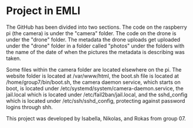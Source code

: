 # Project in EMLI
The GitHub has been divided into two sections. The code on the raspberry pi (the camera) is under the "camera" folder. The code on the drone is under the "drone" folder. The metadata the drone uploads get uploaded under the "drone" folder in a folder called "photos" under the folders with the name of the date of when the pictures the metadata is describing was taken.

Some files within the camera folder are located elsewhere on the pi. The website folder is located at /var/www/html, the boot.sh file is located at /home/group7/bin/boot.sh, the camera daemon service, which starts on boot, is located under /etc/systemd/system/camera-daemon.service, the jail.local which is located under /etc/fail2ban/jail.local, and the sshd_config which is located under /etc/ssh/sshd_config, protecting against password logins through shh. 

This project was developed by Isabella, Nikolas, and Rokas from group 07.
